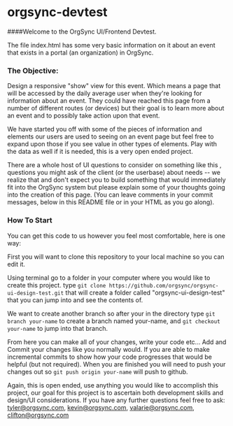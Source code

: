 orgsync-devtest
===============

####Welcome to the OrgSync UI/Frontend Devtest.

The file index.html has some very basic information on it about an event that exists in a portal (an organization) in OrgSync.

### The Objective:

Design a responsive "show" view for this event. Which means a page that will be accessed by the daily average user when they're looking for information about an event. They could have reached this page from a number of different routes (or devices) but their goal is to learn more about an event and to possibly take action upon that event.

We have started you off with some of the pieces of information and elements our users are used to seeing on an event page but feel free to expand upon those if you see value in other types of elements. Play with the data as well if it is needed, this is a very open ended project.

There are a whole host of UI questions to consider on something like this , questions you might ask of the client (or the userbase) about needs -- we realize that and don't expect you to build something that would immediately fit into the OrgSync system but please explain some of your thoughts going into the creation of this page. (You can leave comments in your commit messages, below in this README file or in your HTML as you go along).

### How To Start

You can get this code to us however you feel most comfortable, here is one way:

First you will want to clone this repository to your local machine so you can edit it.

Using terminal go to a folder in your computer where you would like to create this project. type `git clone https://github.com/orgsync/orgsync-ui-design-test.git` that will create a folder called "orgsync-ui-design-test" that you can jump into and see the contents of.

We want to create another branch so after your in the directory type `git branch your-name` to create a branch named your-name, and `git checkout your-name` to jump into that branch.

From here you can make all of your changes, write your code etc... Add and Commit your changes like you normally would.
If you are able to make incremental commits to show how your code progresses that would be helpful (but not required). When you are finished you will need to push your changes out so `git push origin your-name` will push to github.

Again, this is open ended, use anything you would like to accomplish this project, our goal for this project is to ascertain both development skills and design/UI considerations. If you have any further questions feel free to ask: tyler@orgsync.com, kevin@orgsync.com, valarie@orgsync.com, clifton@orgsync.com
